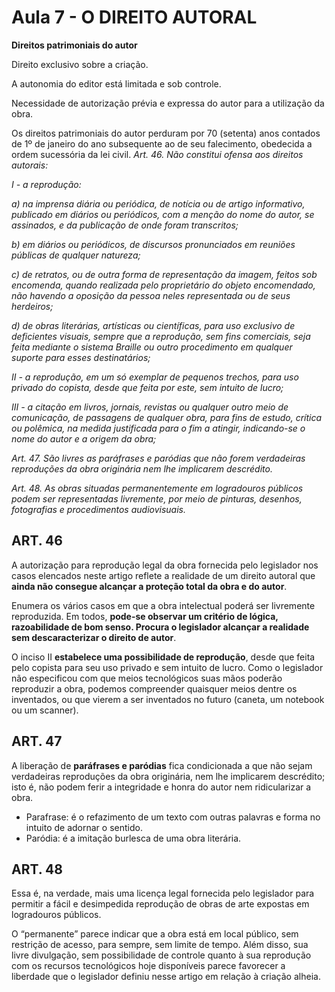 # Aula 7 - O DIREITO AUTORAL

**Direitos patrimoniais do autor**

Direito exclusivo sobre a criação.

A autonomia do editor está limitada e sob controle.

Necessidade de autorização prévia e expressa do autor para a utilização da obra.

Os direitos patrimoniais do autor perduram por 70 (setenta) anos contados de 1º de janeiro do ano subsequente ao de seu falecimento, obedecida a ordem sucessória da lei civil.
<em>
Art. 46. Não constitui ofensa aos direitos autorais: 

  I - a reprodução: 

  a) na imprensa diária ou periódica, de notícia ou de artigo informativo, publicado em diários ou periódicos, com a menção do nome do autor, se assinados, e da publicação de onde foram transcritos; 

  b) em diários ou periódicos, de discursos pronunciados em reuniões públicas de qualquer natureza; 

  c) de retratos, ou de outra forma de representação da imagem, feitos sob encomenda, quando realizada pelo proprietário do objeto encomendado, não havendo a oposição da pessoa neles representada ou de seus herdeiros; 

  d) de obras literárias, artísticas ou científicas, para uso exclusivo de deficientes visuais, sempre que a reprodução, sem fins comerciais, seja feita mediante o sistema Braille ou outro procedimento em qualquer suporte para esses destinatários; 

  II - a reprodução, em um só exemplar de pequenos trechos, para uso privado do copista, desde que feita por este, sem intuito de lucro; 

  III - a citação em livros, jornais, revistas ou qualquer outro meio de comunicação, de passagens de qualquer obra, para fins de estudo, crítica ou polêmica, na medida justificada para o fim a atingir, indicando-se o nome do autor e a origem da obra; 

Art. 47. São livres as paráfrases e paródias que não forem verdadeiras reproduções da obra originária nem lhe implicarem descrédito.

Art. 48. As obras situadas permanentemente em logradouros públicos podem ser representadas livremente, por meio de pinturas, desenhos, fotografias e procedimentos audiovisuais. 
</em>
## ART. 46 
A autorização para reprodução legal da obra fornecida pelo legislador nos casos elencados neste artigo reflete a realidade de um direito autoral que **ainda não consegue alcançar a proteção total da obra e do autor**.

Enumera os vários casos em que a obra intelectual poderá ser livremente reproduzida. Em todos, **pode-se observar um critério de lógica, razoabilidade de bom senso. Procura o legislador alcançar a realidade sem descaracterizar o direito de autor**.  

O inciso II **estabelece uma possibilidade de reprodução**, desde que feita pelo copista para seu uso privado e sem intuito de lucro. Como o legislador não especificou com que meios tecnológicos suas mãos poderão reproduzir a obra, podemos compreender quaisquer meios dentre os inventados, ou que vierem a ser inventados no futuro (caneta, um notebook ou um scanner).

## ART. 47 

A liberação de **paráfrases e paródias** fica condicionada a que não sejam verdadeiras reproduções da obra originária, nem lhe implicarem descrédito; isto é, não podem ferir a integridade e honra do autor nem ridicularizar a obra.
- Parafrase: é o refazimento de um texto com outras palavras e forma no intuito de adornar o sentido. 
- Paródia: é a imitação burlesca de uma obra literária.

## ART. 48 

Essa é, na verdade, mais uma licença legal fornecida pelo legislador para permitir a fácil e desimpedida reprodução de obras de arte expostas em logradouros públicos.

O “permanente” parece indicar que a obra está em local público, sem restrição de acesso, para sempre, sem limite de tempo. Além disso, sua livre divulgação, sem possibilidade de controle quanto à sua reprodução com os recursos tecnológicos hoje disponíveis parece favorecer a liberdade que o legislador definiu nesse artigo em relação à criação alheia. 
